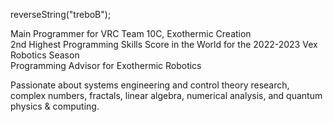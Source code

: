 reverseString("treboB");  

Main Programmer for VRC Team 10C, Exothermic Creation  
2nd Highest Programming Skills Score in the World for the 2022-2023 Vex Robotics Season  
Programming Advisor for Exothermic Robotics  
  
Passionate about systems engineering and control theory research, complex numbers, fractals, linear algebra, numerical analysis, and quantum physics & computing.  

